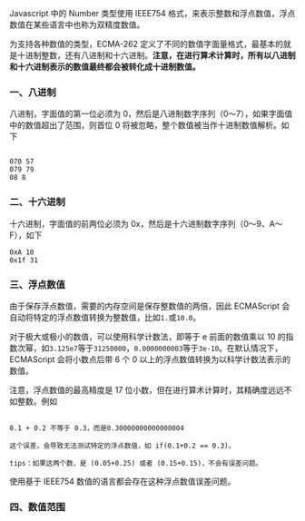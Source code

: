 
Javascript 中的 Number 类型使用 IEEE754 格式，来表示整数和浮点数值，浮点数值在某些语言中也称为双精度数值。

为支持各种数值的类型，ECMA-262 定义了不同的数值字面量格式，最基本的就是十进制整数，还有八进制和十六进制。**注意，在进行算术计算时，所有以八进制和十六进制表示的数值最终都会被转化成十进制数值。**

### 一、八进制

八进制，字面值的第一位必须为 0，然后是八进制数字序列（0～7），如果字面值中的数值超出了范围，则首位 0 将被忽略，整个数值被当作十进制数值解析。如下

```

070 57
079 79
08 8

```

### 二、十六进制

十六进制，字面值的前两位必须为 0x，然后是十六进制数字序列（0～9、A～F），如下

```
0xA 10
0x1f 31
```

### 三、浮点数值

由于保存浮点数值，需要的内存空间是保存整数值的两倍，因此 ECMAScript 会自动将特定的浮点数值转换为整数值，比如`1.`或`10.0`。

对于极大或极小的数值，可以使用科学计数法，即等于 e 前面的数值乘以 10 的指数次幂，如`3.125e7`等于`31250000`，`0.0000000003`等于`3e-10`。在默认情况下，ECMAScript 会将小数点后带 6 个 0 以上的浮点数值转换为以科学计数法表示的数值。

注意，浮点数值的最高精度是 17 位小数，但在进行算术计算时，其精确度远远不如整数。例如

```

0.1 + 0.2 不等于 0.3，而是0.30000000000000004

这个误差，会导致无法测试特定的浮点数值，如 if(0.1+0.2 == 0.3)。

tips：如果这两个数，是 (0.05+0.25) 或者 (0.15+0.15)，不会有误差问题。

```

使用基于 IEEE754 数值的语言都会存在这种浮点数值误差问题。


### 四、数值范围




